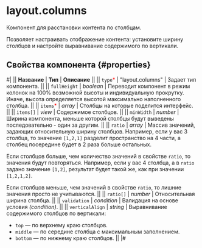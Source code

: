 # layout.columns

Компонент для расстановки контента по столбцам.

Позволяет настраивать отображение контента: установите ширину столбцов и настройте выравнивание содержимого по вертикали.

## Свойства компонента {#properties}

#|
|| **Название** | **Тип** | **Описание** ||
|| `type`<span style="color: red">\*</span> | "layout.columns" | Задает тип компонента. ||
|| `fullHeight` | _boolean_ | Переводит компонент в режим колонок на 100% возможной высоты и индивидуальную прокрутку. Иначе, высота определяется высотой максимально наполненного столбца. ||
|| `items`<span style="color: red">\*</span> | _array_ | Столбцы на которые поделится интерфейс. ||
|| `items[]` | _view_ | Содержимое столбцов. ||
|| `minWidth` | _number_ | Ширина компонента, меньше которой столбцы будут выведены последовательно - один за другим. ||
|| `ratio` | _array_ | Массив значений, задающих относительную ширину столбцов. Например, если у вас 3 столбца, то значение `[1,2,1]` разделит пространство на 4 части, а столбец посередине будет в 2 раза больше остальных.

Если столбцов больше, чем количество значений в свойстве `ratio`, то значения будут повторяться. Например, если у вас 4 столбца, а в `ratio` задано значение `[1,2]`, результат будет такой же, как при значении `[1,2,1,2]`.

Если столбцов меньше, чем значений в свойстве `ratio`, то лишние значения просто не учитываются. ||
|| `ratio[]` | _number_ | Относительная ширина столбца. ||
|| `validation` | _condition_ | Валидация на основе условия _(condition)_. ||
|| `verticalAlign` | _string_ | Выравнивание содержимого столбцов по вертикали:

- `top` — по верхнему краю столбцов.
- `middle` — по середине столбца с максимальным заполнением.
- `bottom` — по нижнему краю столбцов. ||
  |#
